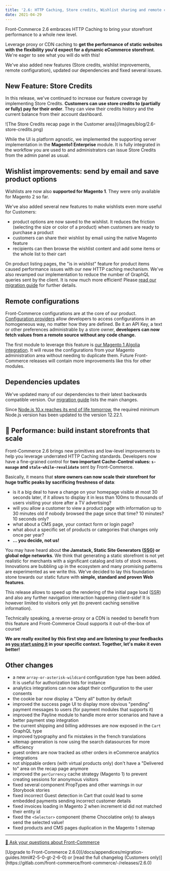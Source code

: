 ```yaml
---
title: '2.6: HTTP Caching, Store credits, Wishlist sharing and remote configurations'
date: 2021-04-29
---
```


Front-Commerce 2.6 embraces HTTP Caching to bring your storefront performance to a whole new level.

Leverage proxy or CDN caching to **get the performance of static websites with the flexibility you'd expect for a dynamic eCommerce storefront**. We're eager to see what you will do with this!

We've also added new features (Store credits, wishlist improvements, remote configuration), updated our dependencies and fixed several issues.

<!-- more -->

## New Feature: Store Credits

In this release, we've continued to increase our feature coverage by implementing Store Credits. **Customers can use store credits to (partially or fully) pay for their order**. They can view their credits history and the current balance from their account dashboard.

<div class="center">
![The Store Credits recap page in the Customer area](/images/blog/2.6-store-credits.png)
</div>

While the UI is platform agnostic, we implemented the supporting server implementation in the **Magento1 Enterprise** module. It is fully integrated in the workflow you are used to and administrators can issue Store Credits from the admin panel as usual.

## Wishlist improvements: send by email and save product options

Wishlists are now also **supported for Magento 1**. They were only available for Magento 2 so far.

We've also added several new features to make wishlists even more useful for Customers:
- product options are now saved to the wishlist. It reduces the friction (selecting the size or color of a product) when customers are ready to purchase a product
- customers can share their wishlist by email using the native Magento feature
- recipients can then browse the wishlist content and add some items or the whole list to their cart

On product listing pages, the "is in wishlist" feature for product items caused performance issues with our new HTTP caching mechanism. We've also revamped our implementation to reduce the number of GraphQL queries sent by the client. It is now much more efficient! Please [read our migration guide](/docs/appendices/migration-guides.html#Wishlist-Provider) for further details.

## Remote configurations

Front-Commerce configurations are at the core of our product. [Configuration providers](/docs/advanced/server/configurations.html) allow developers to access configurations in an homogeneous way, no matter how they are defined. Be it an API Key, a text or other preferences administrable by a store owner, **developers can now fetch values from a remote source without any code change.**

The first module to leverage this feature is [our Magento 1 Algolia integration](/docs/magento1/search-engine.html#Algolia). It will reuse the configurations from your Magento administration area without needing to duplicate them. Future Front-Commerce releases will contain more improvements like this for other modules.

## Dependencies updates

We've updated many of our dependencies to their latest backwards compatible version. Our [migration guide](/docs/appendices/migration-guides.html#Updated-dependencies) lists the main changes.

Since [Node.js 10.x reaches its end of life tomorrow](https://nodejs.org/en/about/releases/), the required minimum Node.js version has been updated to the version 12.22.1.

## 🚀 Performance: build instant storefronts that scale

Front-Commerce 2.6 brings new primitives and low-level improvements to help you leverage underrated HTTP Caching standards. Developers now have a fine-grained control for **two important Cache-Control values: `s-maxage` and `stale-while-revalidate`** sent by Front-Commerce.

Basically, it means that **store owners can now scale their storefront for huge traffic peaks by sacrificing freshness of data**:
- is it a big deal to have a change on your homepage visible at most 30 seconds later, if it allows to display it in less than 100ms to thousands of users visiting your store after a TV advertising?
- will you allow a customer to view a product page with information up to 30 minutes old if nobody browsed the page since that time? 10 minutes? 10 seconds only?
- what about a CMS page, your contact form or login page?
- what about a specific set of products or categories that changes only once per year?
- **… you decide, not us!**

You may have heard about **the Jamstack, Static Site Generators (<abbr title="Static Site Generators">SSG</abbr>) or global edge networks**. We think that generating a static storefront is not yet realistic for merchants with a significant catalog and lots of stock moves. Innovations are bubbling up in the ecosystem and many promising patterns are experimented as we write this. We've decided to lay this foundation stone towards our static future with **simple, standard and proven Web features**.

This release allows to speed up the rendering of the initial page load (<abbr title="Server Side Rendering">SSR</abbr>) and also any further navigation interaction happening client-side! It is however limited to visitors only yet (to prevent caching sensitive information).

Technically speaking, a reverse-proxy or a CDN is needed to benefit from this feature and Front-Commerce Cloud supports it out-of-the-box of course!

**We are really excited by this first step and are listening to your feedbacks as [you start using it](/docs/advanced/performance/cache-control-and-cdn.html) in your specific context. Together, let's make it even better!**

## Other changes

- a new `array-or-asterisk-wildcard` configuration type has been added. It is useful for authorization lists for instance
- analytics integrations can now adapt their configuration to the user consents
- the cookie bar now display a "Deny all" button by default
- improved the success page UI to display more obvious "pending" payment messages to users (for payment modules that supports it)
- improved the Payline module to handle more error scenarios and have a better payment step integration
- the current shipping and billing addresses are now exposed in the `Cart` GraphQL type
- improved typography and fix mistakes in the french translations
- sitemap generation is now using the search datasources for more efficiency
- guest orders are now tracked as other orders in eCommerce analytics integrations
- not shippable orders (with virtual products only) don't have a "Delivered to" area on the recap page anymore
- improved the `perCurrency` cache strategy (Magento 1) to prevent creating sessions for anonymous visitors
- fixed several component PropTypes and other warnings in our Storybook stories
- fixed incorrect Guest detection in Cart that could lead to some embedded payments sending incorrect customer details
- fixed invoices loading in Magento 2 when increment id did not matched their entity id
- fixed the `<Selector>` component (theme Chocolatine only) to always send the selected value!
- fixed products and CMS pages duplication in the Magento 1 sitemap

<hr />
<div class="center">
  <p>
    <a class="link primary button" href="https://www.front-commerce.com/en/contact-us/">💌 Ask your questions about Front-Commerce</a>
  </p>
  <p>
    [Upgrade to Front-Commerce 2.6.0](/docs/appendices/migration-guides.html#2-5-0-gt-2-6-0) or [read the full changelog (Customers only)](https://gitlab.com/front-commerce/front-commerce/-/releases/2.6.0)
  </p>
</div>
